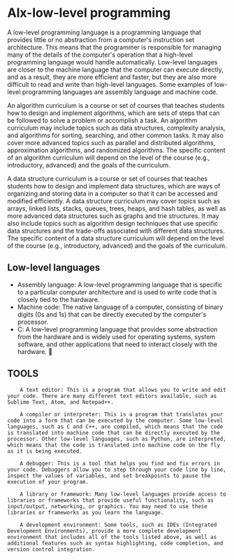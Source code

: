 # Alx-low-level programming

A low-level programming language is a programming language that provides little or no abstraction from a computer's instruction set architecture. This means that the programmer is responsible for managing many of the details of the computer's operation that a high-level programming language would handle automatically. Low-level languages are closer to the machine language that the computer can execute directly, and as a result, they are more efficient and faster, but they are also more difficult to read and write than high-level languages. Some examples of low-level programming languages are assembly language and machine code.

An algorithm curriculum is a course or set of courses that teaches students how to design and implement algorithms, which are sets of steps that can be followed to solve a problem or accomplish a task. An algorithm curriculum may include topics such as data structures, complexity analysis, and algorithms for sorting, searching, and other common tasks. It may also cover more advanced topics such as parallel and distributed algorithms, approximation algorithms, and randomized algorithms. The specific content of an algorithm curriculum will depend on the level of the course (e.g., introductory, advanced) and the goals of the curriculum.

A data structure curriculum is a course or set of courses that teaches students how to design and implement data structures, which are ways of organizing and storing data in a computer so that it can be accessed and modified efficiently. A data structure curriculum may cover topics such as arrays, linked lists, stacks, queues, trees, heaps, and hash tables, as well as more advanced data structures such as graphs and trie structures. It may also include topics such as algorithm design techniques that use specific data structures and the trade-offs associated with different data structures. The specific content of a data structure curriculum will depend on the level of the course (e.g., introductory, advanced) and the goals of the curriculum.

## Low-level languages
- Assembly language: A low-level programming language that is specific to a particular computer architecture and is used to write code that is closely tied to the hardware.
- Machine code: The native language of a computer, consisting of binary digits (0s and 1s) that can be directly executed by the computer's processor.
- C: A low-level programming language that provides some abstraction from the hardware and is widely used for operating systems, system software, and other applications that need to interact closely with the hardware. :rocket:

## TOOLS
```
    A text editor: This is a program that allows you to write and edit your code. There are many different text editors available, such as Sublime Text, Atom, and Notepad++.

    A compiler or interpreter: This is a program that translates your code into a form that can be executed by the computer. Some low-level languages, such as C and C++, are compiled, which means that the code is translated into machine code that can be directly executed by the processor. Other low-level languages, such as Python, are interpreted, which means that the code is translated into machine code on the fly as it is being executed.

    A debugger: This is a tool that helps you find and fix errors in your code. Debuggers allow you to step through your code line by line, inspect the values of variables, and set breakpoints to pause the execution of your program.

    A library or framework: Many low-level languages provide access to libraries or frameworks that provide useful functionality, such as input/output, networking, or graphics. You may need to use these libraries or frameworks as you learn the language.

    A development environment: Some tools, such as IDEs (Integrated Development Environments), provide a more complete development environment that includes all of the tools listed above, as well as additional features such as syntax highlighting, code completion, and version control integration.
```
